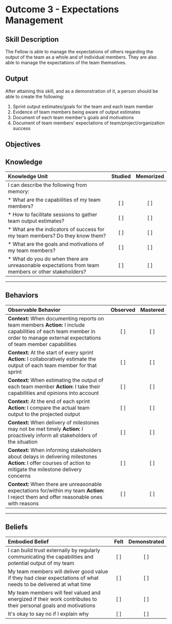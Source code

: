 # Outcome 3 - Expectations Management

**Skill Description**
----------
The Fellow is able to manage the expectations of others regarding the output of the team as a whole and of individual members. They are also able to manage the expectations of the team themselves.

**Output**
----------
After attaining this skill, and as a demonstration of it, a person should be able to create the following:

1. Sprint output estimates/goals for the team and each team member
2. Evidence of team members being aware of output estimates
3. Document of each team member's goals and motivations
4. Document of team members' expectations of team/project/organization success


**Objectives**
----------
## **Knowledge**


| Knowledge Unit   |      Studied      | Memorized |
|:-------------|:------------------:|:--------:|
| I can describe the following from memory: | | |
| * What are the capabilities of my team members?  | [ ] | [ ]  |
| * How to facilitate sessions to gather team output estimates? | [ ] | [ ]  |
| * What are the indicators of success for my team members? Do they know them?  | [ ] | [ ]  |
| * What are the goals and motivations of my team members?  | [ ] | [ ]  |
| * What do you do when there are unreasonable expectations from team members or other stakeholders?  | [ ] | [ ]  |

----------


## **Behaviors**

| Observable Behavior   |      Observed      | Mastered |
|:-------------|:------------------:|:--------:|
| **Context:** When documenting reports on team members **Action:** I include capabilities of each team member in order to manage external expectations of team member capabilities | [ ] | [ ]  |
| **Context:** At the start of every sprint **Action:** I collaboratively estimate the output of each team member for that sprint  | [ ] | [ ]  |
| **Context:** When estimating the output of each team member **Action:** I take their capabilities and opinions into account |   [ ]   |   [ ]  |
| **Context:** At the end of each sprint **Action:** I compare the actual team output to the projected output | [ ] |    [ ] |
| **Context:** When delivery of milestones may not be met timely **Action:** I proactively inform all stakeholders of the situation | [ ] |    [ ] |
| **Context:** When informing stakeholders about delays in delivering milestones **Action:** I offer courses of action to mitigate the milestone delivery concerns | [ ] |    [ ] |
| **Context:** When there are unreasonable expectations for/within my team **Action:** I reject them and offer reasonable ones with reasons | [ ] |    [ ] |


----------


## **Beliefs**


| Embodied Belief   |      Felt      | Demonstrated |
|:-------------|:------------------:|:--------:|
| I can build trust externally by regularly communicating the capabilities and potential output of my team | [ ] | [ ]  |
| My team members will deliver good value if they had clear expectations of what needs to be delivered at what time | [ ] | [ ]  |
| My team members will feel valued and energized if their work contributes to their personal goals and motivations  | [ ] | [ ]  |
| It's okay to say no if I explain why  | [ ] | [ ]  |


